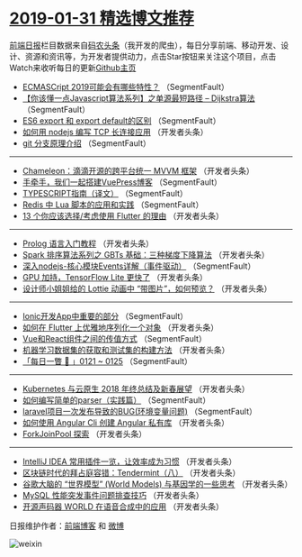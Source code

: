 # [2019-01-31 精选博文推荐](http://hao.caibaojian.com/date/2019/01/31)

[前端日报](http://caibaojian.com/c/news)栏目数据来自[码农头条](http://hao.caibaojian.com/)（我开发的爬虫），每日分享前端、移动开发、设计、资源和资讯等，为开发者提供动力，点击Star按钮来关注这个项目，点击Watch来收听每日的更新[Github主页](https://github.com/kujian/frontendDaily)
* [ECMASCript 2019可能会有哪些特性？](http://hao.caibaojian.com/99709.html) （SegmentFault）
* [【你该懂一点Javascript算法系列】之单源最短路径 &#8211; Dijkstra算法](http://hao.caibaojian.com/99704.html) （SegmentFault）
* [ES6 export 和 export default的区别](http://hao.caibaojian.com/99705.html) （SegmentFault）
* [如何用 nodejs 编写 TCP 长连接应用](http://hao.caibaojian.com/99723.html) （开发者头条）
* [git 分支原理介绍](http://hao.caibaojian.com/99714.html) （SegmentFault）

***
* [Chameleon：滴滴开源的跨平台统一 MVVM 框架](http://hao.caibaojian.com/99739.html) （开发者头条）
* [手牵手，我们一起搭建VuePress博客](http://hao.caibaojian.com/99708.html) （SegmentFault）
* [TYPESCRIPT指南（译文）](http://hao.caibaojian.com/99713.html) （SegmentFault）
* [Redis 中 Lua 脚本的应用和实践](http://hao.caibaojian.com/99703.html) （SegmentFault）
* [13 个你应该选择/考虑使用 Flutter 的理由](http://hao.caibaojian.com/99735.html) （开发者头条）

***
* [Prolog 语言入门教程](http://hao.caibaojian.com/99725.html) （开发者头条）
* [Spark 排序算法系列之 GBTs 基础：三种梯度下降算法](http://hao.caibaojian.com/99736.html) （开发者头条）
* [深入nodejs-核心模块Events详解（事件驱动）](http://hao.caibaojian.com/99715.html) （SegmentFault）
* [GPU 加持，TensorFlow Lite 更快了](http://hao.caibaojian.com/99726.html) （开发者头条）
* [设计师小姐姐给的 Lottie 动画中 “带图片”，如何预览？](http://hao.caibaojian.com/99737.html) （开发者头条）

***
* [Ionic开发App中重要的部分](http://hao.caibaojian.com/99716.html) （SegmentFault）
* [如何在 Flutter 上优雅地序列化一个对象](http://hao.caibaojian.com/99727.html) （开发者头条）
* [Vue和React组件之间的传值方式](http://hao.caibaojian.com/99706.html) （SegmentFault）
* [机器学习数据集的获取和测试集的构建方法](http://hao.caibaojian.com/99738.html) （开发者头条）
* [「每日一瞥 📰 」0121 ~ 0125](http://hao.caibaojian.com/99717.html) （SegmentFault）

***
* [Kubernetes 与云原生 2018 年终总结及新春展望](http://hao.caibaojian.com/99728.html) （开发者头条）
* [如何编写简单的parser（实践篇）](http://hao.caibaojian.com/99707.html) （SegmentFault）
* [laravel项目一次发布导致的BUG(环境变量问题)](http://hao.caibaojian.com/99718.html) （SegmentFault）
* [如何使用 Angular Cli 创建 Angular 私有库](http://hao.caibaojian.com/99729.html) （开发者头条）
* [ForkJoinPool 探索](http://hao.caibaojian.com/99740.html) （开发者头条）

***
* [IntelliJ IDEA 常用插件一览，让效率成为习惯](http://hao.caibaojian.com/99719.html) （开发者头条）
* [区块链时代的拜占庭容错：Tendermint（八）](http://hao.caibaojian.com/99730.html) （开发者头条）
* [谷歌大脑的 “世界模型” (World Models) 与基因学的一些思考](http://hao.caibaojian.com/99741.html) （开发者头条）
* [MySQL 性能突发事件问题排查技巧](http://hao.caibaojian.com/99720.html) （开发者头条）
* [开源声码器 WORLD 在语音合成中的应用](http://hao.caibaojian.com/99731.html) （开发者头条）

日报维护作者：[前端博客](http://caibaojian.com/) 和 [微博](http://caibaojian.com/go/weibo)

![weixin](https://user-images.githubusercontent.com/3055447/38468989-651132ac-3b80-11e8-8e6b-15122322a9d7.png)